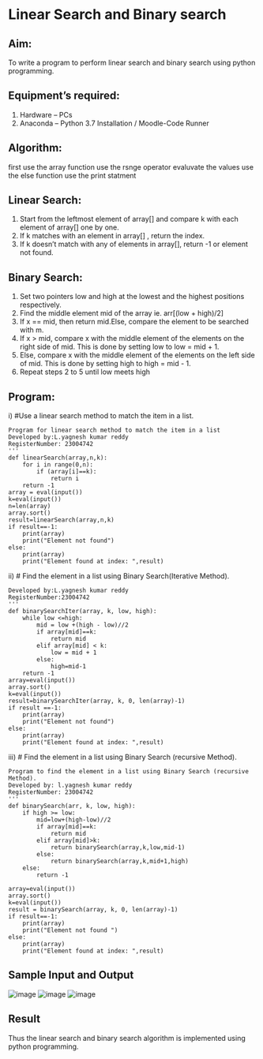 # Linear Search and Binary search
## Aim:
To write a program to perform linear search and binary search using python programming.
## Equipment’s required:
1.	Hardware – PCs
2.	Anaconda – Python 3.7 Installation / Moodle-Code Runner
## Algorithm:
first use the array function
use the rsnge operator
evaluvate the values
use the else function
use the print statment
## Linear Search:
1.	Start from the leftmost element of array[] and compare k with each element of array[] one by one.
2.	If k matches with an element in array[] , return the index.
3.	If k doesn’t match with any of elements in array[], return -1 or element not found.
## Binary Search:
1.	Set two pointers low and high at the lowest and the highest positions respectively.
2.	Find the middle element mid of the array ie. arr[(low + high)/2]
3.	If x == mid, then return mid.Else, compare the element to be searched with m.
4.	If x > mid, compare x with the middle element of the elements on the right side of mid. This is done by setting low to low = mid + 1.
5.	Else, compare x with the middle element of the elements on the left side of mid. This is done by setting high to high = mid - 1.
6.	Repeat steps 2 to 5 until low meets high
## Program:
i)	#Use a linear search method to match the item in a list.
```
Program for linear search method to match the item in a list
Developed by:L.yagnesh kumar reddy
RegisterNumber: 23004742
'''
def linearSearch(array,n,k):
    for i in range(0,n):
        if (array[i]==k):
            return i
    return -1
array = eval(input())
k=eval(input())
n=len(array)
array.sort()
result=linearSearch(array,n,k)
if result==-1:
    print(array)
    print("Element not found")
else:
    print(array)
    print("Element found at index: ",result)
```
ii)	# Find the element in a list using Binary Search(Iterative Method).
```Program to find the element in a list using Binary Search(Iterative Method)..
Developed by:L.yagnesh kumar reddy
RegisterNumber:23004742 
'''
def binarySearchIter(array, k, low, high):
    while low <=high:
        mid = low +(high - low)//2
        if array[mid]==k:
            return mid
        elif array[mid] < k:
            low = mid + 1
        else:
            high=mid-1
    return -1
array=eval(input())
array.sort()
k=eval(input())
result=binarySearchIter(array, k, 0, len(array)-1)
if result ==-1:
    print(array)
    print("Element not found")
else:
    print(array)
    print("Element found at index: ",result)
```
iii)	# Find the element in a list using Binary Search (recursive Method).
```
Program to find the element in a list using Binary Search (recursive Method).
Developed by: l.yagnesh kumar reddy
RegisterNumber: 23004742
'''
def binarySearch(arr, k, low, high):
    if high >= low:
        mid=low+(high-low)//2
        if array[mid]==k:
            return mid
        elif array[mid]>k:
            return binarySearch(array,k,low,mid-1)
        else:
            return binarySearch(array,k,mid+1,high)
    else:
        return -1
        
array=eval(input())
array.sort()
k=eval(input())
result = binarySearch(array, k, 0, len(array)-1)
if result==-1:
    print(array)
    print("Element not found ")
else:
    print(array)
    print("Element found at index: ",result)
```
## Sample Input and Output
![image](https://github.com/23004742/Search-Algorithm/assets/150319318/47f9d520-e6f0-4020-84ee-778c737aa76d)
![image](https://github.com/23004742/Search-Algorithm/assets/150319318/1c383aec-3da2-4201-bb1d-d7088c482153)
![image](https://github.com/23004742/Search-Algorithm/assets/150319318/66840e78-6f38-4a81-bae6-40c226a92323)
## Result
Thus the linear search and binary search algorithm is implemented using python programming.
